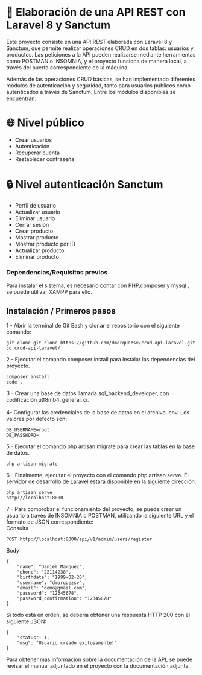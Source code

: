 # 🚀 Elaboración de una API REST con Laravel 8 y Sanctum

Este proyecto consiste en una API REST elaborada con Laravel 8 y Sanctum, que permite realizar operaciones CRUD en dos tablas: usuarios y productos. Las peticiones a la API pueden realizarse mediante herramientas como POSTMAN o INSOMNIA, y el proyecto funciona de manera local, a través del puerto correspondiente de la máquina.

Además de las operaciones CRUD básicas, se han implementado diferentes módulos de autenticación y seguridad, tanto para usuarios públicos como autenticados a través de Sanctum. Entre los módulos disponibles se encuentran:

# 🌐 Nivel público
- Crear usuarios
- Autenticación
- Recuperar cuenta
- Restablecer contraseña

# 🔒 Nivel autenticación Sanctum
- Perfil de usuario
- Actualizar usuario
- Eliminar usuario
- Cerrar sesión
- Crear producto
- Mostrar producto
- Mostrar producto por ID
- Actualizar producto
- Eliminar producto

### Dependencias/Requisitos previos
Para instalar el sistema, es necesario contar con PHP,composer y mysql , se puede utilizar XAMPP para ello.

## Instalación / Primeros pasos

1 - Abrir la terminal de Git Bash y clonar el repositorio con el siguiente comando:
```shell
git clone git clone https://github.com/dmarquezsv/crud-api-laravel.git
cd crud-api-laravel/
```
2 - Ejecutar el comando composer install para instalar las dependencias del proyecto.
```shell
composer install
code .
```
3 - Crear una base de datos llamada sql_backend_developer, con codificación utf8mb4_general_ci.
<br><br>
4- Configurar las credenciales de la base de datos en el archivo .env. Los valores por defecto son:

```shell
DB_USERNAME=root
DB_PASSWORD=
```
5 - Ejecutar el comando php artisan migrate para crear las tablas en la base de datos.

```shell
php artisan migrate
```
6 - Finalmente, ejecutar el proyecto con el comando php artisan serve. El servidor de desarrollo de Laravel estará disponible en la siguiente dirección:
```shell
php artisan serve
http://localhost:8000
```
7 - Para comprobar el funcionamiento del proyecto, se puede crear un usuario a través de INSOMNIA o POSTMAN, utilizando la siguiente URL y el formato de JSON correspondiente:
<br>
Consulta
```shell
POST http://localhost:8000/api/v1/admin/users/register
```

Body

```shell
{ 
    "name": "Daniel Marquez",
    "phone": "22114238",
    "birthdate": "1999-02-20",
    "username": "dmarquezsv",
    "email": "demo@gmail.com",
    "password": "12345678",
    "password_confirmation": "12345678"
}
```
Si todo está en orden, se debería obtener una respuesta HTTP 200 con el siguiente JSON:
```shell
{
    "status": 1,
    "msg": "Usuario creado exitosamente!"
}
```

Para obtener más información sobre la documentación de la API, se puede revisar el manual adjuntado en el proyecto con la documentación adjunta.




